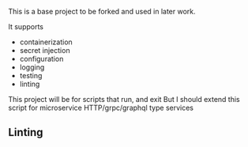 This is a base project to be forked and used in later work.

It supports

- containerization
- secret injection
- configuration
- logging
- testing
- linting

This project will be for scripts that run, and exit
But I should extend this script for microservice HTTP/grpc/graphql type services

## Linting
